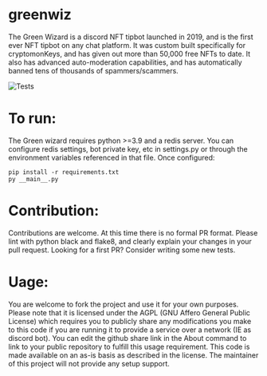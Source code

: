 # greenwiz
The Green Wizard is a discord NFT tipbot launched in 2019, and is the first ever NFT tipbot on any chat platform. It was custom built specifically for cryptomonKeys, and has given out more than 50,000 free NFTs to date. It also has advanced auto-moderation capabilities, and has automatically banned tens of thousands of spammers/scammers.

![Tests](https://github.com/crptomonkeys/greenwiz/actions/workflows/tests.yml/badge.svg)

# To run:
The Green wizard requires python >=3.9 and a redis server. You can configure redis settings, bot private key, etc in settings.py or through the environment variables referenced in that file. Once configured:
```
pip install -r requirements.txt
py __main__.py
```

# Contribution:
Contributions are welcome. At this time there is no formal PR format. Please lint with python black and flake8, and clearly explain your changes in your pull request.
Looking for a first PR? Consider writing some new tests.

# Uage:
You are welcome to fork the project and use it for your own purposes. Please note that it is licensed under the AGPL (GNU Affero General Public License) which requires you to publicly share any modifications you make to this code if you are running it to provide a service over a network (IE as discord bot). You can edit the github share link in the About command to link to your public repository to fulfill this usage requirement. This code is made available on an as-is basis as described in the license. The maintainer of this project will not provide any setup support.
